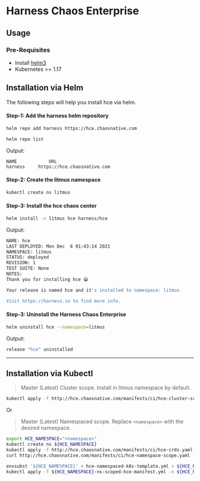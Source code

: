 # Harness Chaos Enterprise

## Usage

### Pre-Requisites

- Install [helm3](https://helm.sh/docs/intro/install/)
- Kubernetes >= 1.17

## Installation via Helm

The following steps will help you install hce via helm.

#### Step-1: Add the harness helm repository

```bash
helm repo add harness https://hce.chaosnative.com

helm repo list
```

Output:
```
NAME            URL
harness     https://hce.chaosnative.com                                                               
```

#### Step-2: Create the litmus namespace

```bash
kubectl create ns litmus
```

#### Step-3: Install the hce chaos center

```bash
helm install -n litmus hce harness/hce
```

Output:
```bash
NAME: hce
LAST DEPLOYED: Mon Dec  6 01:43:14 2021
NAMESPACE: litmus
STATUS: deployed
REVISION: 1
TEST SUITE: None
NOTES:
Thank you for installing hce 😀

Your release is named hce and it's installed to namespace: litmus.

Visit https://harness.io to find more info.
```


#### Step-3: Uninstall the Harness Chaos Enterprise

```bash
helm uninstall hce --namespace=litmus
```

Output:
```bash
release "hce" uninstalled
```
---

## Installation via Kubectl


> Master (Latest) Cluster scope. Install in litmus namespace by default.

```bash
kubectl apply -f http://hce.chaosnative.com/manifests/ci/hce-cluster-scope.yaml
```

Or

> Master (Latest) Namespaced scope. Replace `<namespace>` with the desired namespace.

```bash
export HCE_NAMESPACE="<namespace>"
kubectl create ns ${HCE_NAMESPACE}
kubectl apply -f http://hce.chaosnative.com/manifests/ci/hce-crds.yaml
curl http://hce.chaosnative.com/manifests/ci/hce-namespace-scope.yaml --output hce-namespaced-k8s-template.yml

envsubst '${HCE_NAMESPACE}' < hce-namespaced-k8s-template.yml > ${HCE_NAMESPACE}-ns-scoped-hce-manifest.yml
kubectl apply -f ${HCE_NAMESPACE}-ns-scoped-hce-manifest.yml -n ${HCE_NAMESPACE}
```

